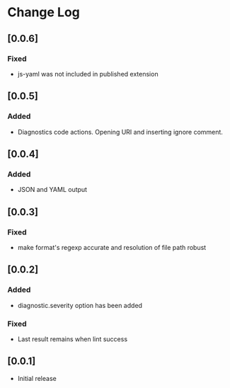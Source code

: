 # Change Log

## [0.0.6]

### Fixed

- js-yaml was not included in published extension

## [0.0.5]

### Added

- Diagnostics code actions. Opening URI and inserting ignore comment.

## [0.0.4]

### Added

- JSON and YAML output

## [0.0.3]

### Fixed

- make format's regexp accurate and resolution of file path robust

## [0.0.2]

### Added

- diagnostic.severity option has been added

### Fixed 

- Last result remains when lint success

## [0.0.1]

- Initial release